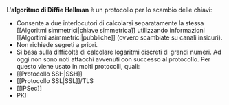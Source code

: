 L'**algoritmo di Diffie Hellman** è un protocollo per lo scambio delle chiavi:
- Consente a due interlocutori di calcolarsi separatamente la stessa [[Algoritmi simmetrici|chiave simmetrica]] utilizzando informazioni [[Algortimi asimmetrici|pubbliche]] (ovvero scambiate su canali insicuri).
- Non richiede segreti a priori.
- Si basa sulla difficoltà di calcolare logaritmi discreti di grandi numeri.
Ad oggi non sono noti attacchi avvenuti con successo al protocollo.
Per questo viene usato in molti protocolli, quali:
- [[Protocollo SSH|SSH]]
- [[Protocollo SSL|SSL]]/TLS
- [[IPSec]]
- PKI